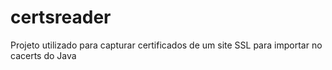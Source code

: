 # certsreader
Projeto utilizado para capturar certificados de um site SSL para importar no cacerts do Java
